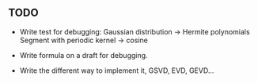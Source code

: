 
## TODO
- Write test for debugging:
Gaussian distribution -> Hermite polynomials
Segment with periodic kernel -> cosine


- Write formula on a draft for debugging.
- Write the different way to implement it, GSVD, EVD, GEVD...